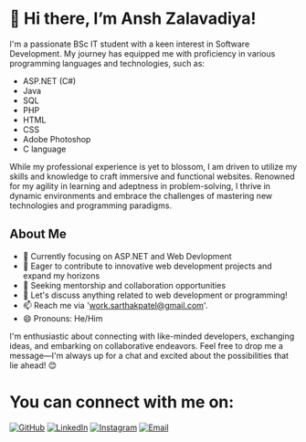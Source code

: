 # 👋 Hi there, I’m Ansh Zalavadiya!

I'm a passionate BSc IT student with a keen interest in Software Development. My journey has equipped me with proficiency in various programming languages and technologies, such as:

- ASP.NET (C#)
- Java
- SQL
- PHP
- HTML
- CSS
- Adobe Photoshop
- C language

While my professional experience is yet to blossom, I am driven to utilize my skills and knowledge to craft immersive and functional websites. Renowned for my agility in learning and adeptness in problem-solving, I thrive in dynamic environments and embrace the challenges of mastering new technologies and programming paradigms.

## About Me
- 🌱 Currently focusing on ASP.NET and Web Devlopment
- 💼 Eager to contribute to innovative web development projects and expand my horizons
- 🤔 Seeking mentorship and collaboration opportunities
- 💬 Let's discuss anything related to web development or programming!
- 📫 Reach me via 'work.sarthakpatel@gmail.com'.
- 😄 Pronouns: He/Him

I'm enthusiastic about connecting with like-minded developers, exchanging ideas, and embarking on collaborative endeavors. Feel free to drop me a message—I'm always up for a chat and excited about the possibilities that lie ahead! 😊


# You can connect with me on:

[![GitHub](https://img.shields.io/badge/GitHub-%23121011.svg?&style=for-the-badge&logo=github&logoColor=white)](https://github.com/Sarthak1315)
[![LinkedIn](https://img.shields.io/badge/LinkedIn-%230A66C2.svg?&style=for-the-badge&logo=linkedin&logoColor=white)](https://www.linkedin.com/in/sarthak-patel-sp1315/)
[![Instagram](https://img.shields.io/badge/Instagram-%23E4405F.svg?&style=for-the-badge&logo=instagram&logoColor=white)](https://www.instagram.com/_sarthak_13/)
[![Email](https://img.shields.io/badge/Email-%23D14836.svg?&style=for-the-badge&logo=gmail&logoColor=white)](mailto:work.sarthakpatel@gmail.com)

